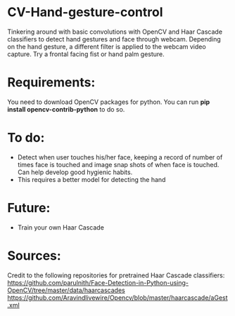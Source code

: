 # CV-Hand-gesture-control
Tinkering around with basic convolutions with OpenCV and Haar Cascade classifiers to detect hand gestures and face through webcam.
Depending on the hand gesture, a different filter is applied to the webcam video capture. Try a frontal facing fist or hand palm gesture.

# Requirements:
You need to download OpenCV packages for python. You can run **pip install opencv-contrib-python** to do so.

# To do:
- Detect when user touches his/her face, keeping a record of number of times face is touched and image snap shots of when face is touched. Can help develop good hygienic habits.
- This requires a better model for detecting the hand

# Future:
- Train your own Haar Cascade

# Sources:
Credit to the following repositories for pretrained Haar Cascade classifiers:
https://github.com/parulnith/Face-Detection-in-Python-using-OpenCV/tree/master/data/haarcascades
https://github.com/Aravindlivewire/Opencv/blob/master/haarcascade/aGest.xml

